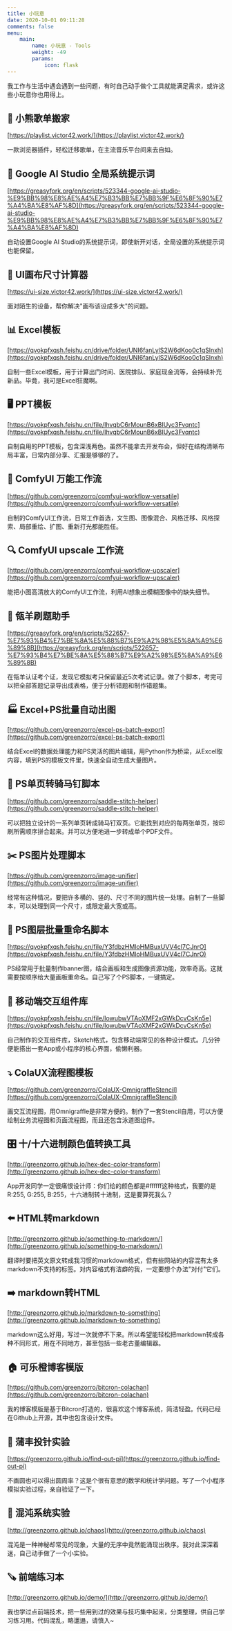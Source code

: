```yaml
---
title: 小玩意
date: 2020-10-01 09:11:28
comments: false
menu: 
    main:
        name: 小玩意 - Tools
        weight: -49
        params:
            icon: flask
---
```


我工作与生活中遇会遇到一些问题，有时自己动手做个工具就能满足需求，或许这些小玩意你也用得上。

## 🎵 小熊歌单搬家

[https://playlist.victor42.work/](https://playlist.victor42.work/)

一款浏览器插件，轻松迁移歌单，在主流音乐平台间来去自如。

## 📄 Google AI Studio 全局系统提示词

[https://greasyfork.org/en/scripts/523344-google-ai-studio-%E9%BB%98%E8%AE%A4%E7%B3%BB%E7%BB%9F%E6%8F%90%E7%A4%BA%E8%AF%8D](https://greasyfork.org/en/scripts/523344-google-ai-studio-%E9%BB%98%E8%AE%A4%E7%B3%BB%E7%BB%9F%E6%8F%90%E7%A4%BA%E8%AF%8D)

自动设置Google AI Studio的系统提示词，即使新开对话，全局设置的系统提示词也能保留。

## 📐 UI画布尺寸计算器

[https://ui-size.victor42.work/](https://ui-size.victor42.work/)

面对陌生的设备，帮你解决"画布该设成多大"的问题。

## 📊 Excel模板

[https://qvokpfxqsh.feishu.cn/drive/folder/UNI6fanLylS2W6dKoo0c1qSlnxh](https://qvokpfxqsh.feishu.cn/drive/folder/UNI6fanLylS2W6dKoo0c1qSlnxh)

自制一些Excel模板，用于计算出门时间、医院排队、家庭现金流等，会持续补充新品。毕竟，我可是Excel狂魔啊。

## 🖥️ PPT模板

[https://qvokpfxqsh.feishu.cn/file/IhvqbC6rMounB6xBIUyc3Fvqntc](https://qvokpfxqsh.feishu.cn/file/IhvqbC6rMounB6xBIUyc3Fvqntc)

自制自用的PPT模板，包含深浅两色。虽然不能拿去开发布会，但好在结构清晰布局丰富，日常内部分享、汇报是够够的了。

## 🔮 ComfyUI 万能工作流

[https://github.com/greenzorro/comfyui-workflow-versatile](https://github.com/greenzorro/comfyui-workflow-versatile)

自制的ComfyUI工作流，日常工作首选，文生图、图像混合、风格迁移、风格探索、局部重绘、扩图、重新打光都能胜任。

## 🔍 ComfyUI upscale 工作流

[https://github.com/greenzorro/comfyui-workflow-upscaler](https://github.com/greenzorro/comfyui-workflow-upscaler)

能把小图高清放大的ComfyUI工作流，利用AI想象出模糊图像中的缺失细节。

## 🐐 瓴羊刷题助手

[https://greasyfork.org/en/scripts/522657-%E7%93%B4%E7%BE%8A%E5%88%B7%E9%A2%98%E5%8A%A9%E6%89%8B](https://greasyfork.org/en/scripts/522657-%E7%93%B4%E7%BE%8A%E5%88%B7%E9%A2%98%E5%8A%A9%E6%89%8B)

在瓴羊认证考个证，发现它模拟考只保留最近5次考试记录。做了个脚本，考完可以把全部答题记录导出成表格，便于分析错题和制作错题集。

## 🏭 Excel+PS批量自动出图

[https://github.com/greenzorro/excel-ps-batch-export](https://github.com/greenzorro/excel-ps-batch-export)

结合Excel的数据处理能力和PS灵活的图片编辑，用Python作为桥梁，从Excel取内容，填到PS的模板文件里，快速全自动生成大量图片。

## 📖 PS单页转骑马钉脚本

[https://github.com/greenzorro/saddle-stitch-helper](https://github.com/greenzorro/saddle-stitch-helper)

可以把独立设计的一系列单页转成骑马钉双页。它能找到对应的每两张单页，按印刷所需顺序拼合起来。并可以方便地进一步转成单个PDF文件。

## ✂️ PS图片处理脚本

[https://github.com/greenzorro/image-unifier](https://github.com/greenzorro/image-unifier)

经常有这种情况，要把许多横的、竖的、尺寸不同的图片统一处理。自制了一些脚本，可以处理到同一个尺寸，或限定最大宽或高。

## 📝 PS图层批量重命名脚本

[https://qvokpfxqsh.feishu.cn/file/Y3fdbzHMloHMBuxUVV4cl7CJnrO](https://qvokpfxqsh.feishu.cn/file/Y3fdbzHMloHMBuxUVV4cl7CJnrO)

PS经常用于批量制作banner图，结合画板和生成图像资源功能，效率奇高。这就需要按顺序给大量画板重命名。自己写了个PS脚本，一键搞定。

## 📱 移动端交互组件库

[https://qvokpfxqsh.feishu.cn/file/IowubwVTAoXMF2xGWkDcvCsKn5e](https://qvokpfxqsh.feishu.cn/file/IowubwVTAoXMF2xGWkDcvCsKn5e)

自己制作的交互组件库，Sketch格式，包含移动端常见的各种设计模式。几分钟便能搭出一套App或小程序的核心界面，偷懒利器。

## ⤵️ ColaUX流程图模板

[https://github.com/greenzorro/ColaUX-OmnigraffleStencil](https://github.com/greenzorro/ColaUX-OmnigraffleStencil)

画交互流程图，用Omnigraffle是非常方便的。制作了一套Stencil自用，可以方便绘制业务流程图和页面流程图，而且还包含泳道图组件。

## 🎛️ 十/十六进制颜色值转换工具

[http://greenzorro.github.io/hex-dec-color-transform](http://greenzorro.github.io/hex-dec-color-transform)

App开发同学一定很痛恨设计师：你们给的颜色都是#ffffff这种格式，我要的是R:255, G:255, B:255，十六进制转十进制，这是要算死我么？

## ⬅️ HTML转markdown

[http://greenzorro.github.io/something-to-markdown/](http://greenzorro.github.io/something-to-markdown/)

翻译时要把英文原文转成我习惯的markdown格式，但有些网站的内容混有太多markdown不支持的标签。对内容格式有洁癖的我，一定要想个办法"对付"它们。

## ➡️ markdown转HTML

[http://greenzorro.github.io/markdown-to-something](http://greenzorro.github.io/markdown-to-something)

markdown这么好用，写过一次就停不下来。所以希望能轻松把markdown转成各种不同形式，用在不同地方，甚至包括一些老古董编辑器。

## 🏠 可乐橙博客模版

[https://github.com/greenzorro/bitcron-colachan](https://github.com/greenzorro/bitcron-colachan)

我的博客模版是基于Bitcron打造的，很喜欢这个博客系统，简洁轻盈。代码已经在Github上开源，其中也包含设计文件。

## 🧮 蒲丰投针实验

[https://greenzorro.github.io/find-out-pi](https://greenzorro.github.io/find-out-pi)

不画圆也可以得出圆周率？这是个很有意思的数学和统计学问题。写了一个小程序模拟实验过程，亲自验证了一下。

## 🧪 混沌系统实验

[http://greenzorro.github.io/chaos](http://greenzorro.github.io/chaos)

混沌是一种神秘却常见的现象，大量的无序中竟然能涌现出秩序。我对此深深着迷，自己动手做了一个小实验。

## 🪚 前端练习本

[http://greenzorro.github.io/demo/](http://greenzorro.github.io/demo/)

我也学过点前端技术，把一些用到过的效果与技巧集中起来，分类整理，供自己学习练习用。代码混乱，略邋遢，请慎入~

